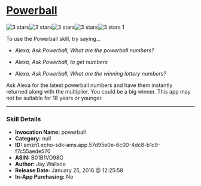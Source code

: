 # [Powerball](http://alexa.amazon.com/#skills/amzn1.echo-sdk-ams.app.57d95e0e-6c00-4dc8-b1c9-f7c55aede570)
![3 stars](../../images/ic_star_black_18dp_1x.png)![3 stars](../../images/ic_star_black_18dp_1x.png)![3 stars](../../images/ic_star_black_18dp_1x.png)![3 stars](../../images/ic_star_border_black_18dp_1x.png)![3 stars](../../images/ic_star_border_black_18dp_1x.png) 1

To use the Powerball skill, try saying...

* *Alexa, Ask Powerball, What are the powerball numbers?*

* *Alexa, Ask Powerball, to get numbers*

* *Alexa, Ask Powerball, What are the winning lottery numbers?*

Ask Alexa for the latest powerball numbers and have them instantly returned along with the multiplier. You could be a big winner. This app may not be suitable for 18 years or younger.

***

### Skill Details

* **Invocation Name:** powerball
* **Category:** null
* **ID:** amzn1.echo-sdk-ams.app.57d95e0e-6c00-4dc8-b1c9-f7c55aede570
* **ASIN:** B01B1VD98G
* **Author:** Jay Wallace
* **Release Date:** January 25, 2016 @ 12:25:58
* **In-App Purchasing:** No
